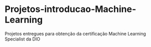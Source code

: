 # Projetos-introducao-Machine-Learning
Projetos entregues para obtenção da certificação Machine Learning Specialist da DIO
